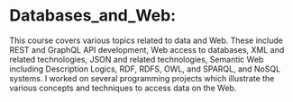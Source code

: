 # Databases_and_Web: 
This course covers various topics related to data and Web. These include REST and GraphQL API development, Web access to databases, XML and related technologies, JSON and related technologies, Semantic Web including Description Logics, RDF, RDFS, OWL, and SPARQL, and NoSQL systems. I worked on several programming projects which illustrate the various concepts and techniques to access data on the Web.
